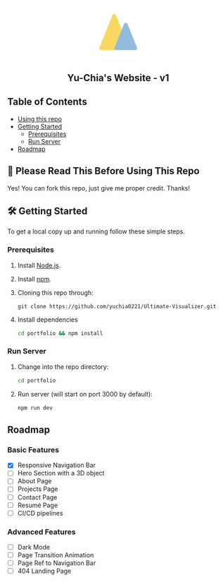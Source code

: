 <div align="center">
  <img alt="Logo" src="./portfolio/public/logo.svg" width="100" />
</div>
<h2 align="center">
  Yu-Chia's Website - v1
</h1>

## Table of Contents

-   [Using this repo](#🚨-please-read-this-before-using-this-repo)
-   [Getting Started](#🛠-getting-started)
    -   [Prerequisites](#prerequisites)
    -   [Run Server](#run-server)
-   [Roadmap](#roadmap)

## 🚨 Please Read This Before Using This Repo

Yes! You can fork this repo, just give me proper credit. Thanks!

## 🛠 Getting Started

To get a local copy up and running follow these simple steps.

### Prerequisites

1. Install [Node.js](https://nodejs.org/en/download/).
2. Install [npm](https://www.npmjs.com/get-npm).
3. Cloning this repo through:

    ```git
    git clone https://github.com/yuchia0221/Ultimate-Visualizer.git
    ```

4. Install dependencies

    ```bash
    cd portfolio && npm install
    ```

### Run Server

1. Change into the repo directory:
    ```bash
    cd portfolio
    ```
2. Run server (will start on port 3000 by default):
    ```bash
    npm run dev
    ```

## Roadmap

### Basic Features

- [x] Responsive Navigation Bar
- [ ] Hero Section with a 3D object
- [ ] About Page
- [ ] Projects Page
- [ ] Contact Page
- [ ] Resumé Page
- [ ] CI/CD pipelines

### Advanced Features

- [ ] Dark Mode
- [ ] Page Transition Animation
- [ ] Page Ref to Navigation Bar
- [ ] 404 Landing Page